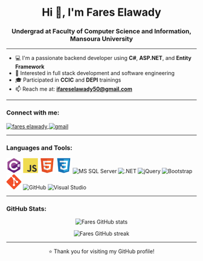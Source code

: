 <h1 align="center">Hi 👋, I'm Fares Elawady</h1>
<h3 align="center">Undergrad at Faculty of Computer Science and Information, Mansoura University</h3>

---

- 💻 I'm a passionate backend developer using **C#**, **ASP.NET**, and **Entity Framework**
- 🎯 Interested in full stack development and software engineering
- 🎓 Participated in **CCIC** and **DEPI** trainings
- 📫 Reach me at: **ifareselawady50@gmail.com**

---

<h3 align="left">Connect with me:</h3>
<p align="left">
  <a href="https://www.linkedin.com/in/fares-elawady-368441263/" target="blank">
    <img align="center" src="https://raw.githubusercontent.com/rahuldkjain/github-profile-readme-generator/master/src/images/icons/Social/linked-in-alt.svg" alt="fares elawady" height="30" width="40" />
  </a>
  <a href="mailto:ifareselawady50@gmail.com" target="blank">
    <img align="center" src="https://raw.githubusercontent.com/gauravghongde/social-icons/master/SVG/White/Gmail_white.svg" alt="gmail" height="30" width="40" />
  </a>
</p>

---

<h3 align="left">Languages and Tools:</h3>
<p align="left">
  <!-- Languages -->
  <img src="https://raw.githubusercontent.com/devicons/devicon/master/icons/csharp/csharp-original.svg" alt="C#" width="40" height="40"/>
  <img src="https://raw.githubusercontent.com/devicons/devicon/master/icons/javascript/javascript-original.svg" alt="JavaScript" width="40" height="40"/>
  <img src="https://raw.githubusercontent.com/devicons/devicon/master/icons/html5/html5-original.svg" alt="HTML5" width="40" height="40"/>
  <img src="https://raw.githubusercontent.com/devicons/devicon/master/icons/css3/css3-original.svg" alt="CSS3" width="40" height="40"/>

  <!-- Database -->
  <img src="https://cdn.jsdelivr.net/gh/devicons/devicon/icons/microsoftsqlserver/microsoftsqlserver-plain.svg" alt="MS SQL Server" width="40" height="40"/>

  <!-- Frameworks & Libraries -->
  <img src="https://cdn.jsdelivr.net/gh/devicons/devicon/icons/dotnetcore/dotnetcore-original.svg" alt=".NET" width="40" height="40"/>
  <img src="https://cdn.jsdelivr.net/gh/devicons/devicon/icons/jquery/jquery-original.svg" alt="jQuery" width="40" height="40"/>
  <img src="https://cdn.jsdelivr.net/gh/devicons/devicon/icons/bootstrap/bootstrap-original.svg" alt="Bootstrap" width="40" height="40"/>

  <!-- Tools -->
  <img src="https://raw.githubusercontent.com/devicons/devicon/master/icons/git/git-original.svg" alt="Git" width="40" height="40"/>
  <img src="https://cdn.jsdelivr.net/gh/devicons/devicon/icons/github/github-original-wordmark.svg" alt="GitHub" width="40" height="40"/>
  <img src="https://cdn.jsdelivr.net/gh/devicons/devicon/icons/visualstudio/visualstudio-plain.svg" alt="Visual Studio" width="40" height="40"/>
</p>


---

<h3>GitHub Stats:</h3>
<p align="center">
  <img src="https://github-readme-stats.vercel.app/api?username=FaresElawady&show_icons=true&theme=dark" alt="Fares GitHub stats"/>
</p>

<p align="center">
  <img src="https://github-readme-streak-stats.herokuapp.com?user=FaresElawady&theme=dark" alt="Fares GitHub streak"/>
</p>

---

<p align="center">⭐️ Thank you for visiting my GitHub profile!</p>
